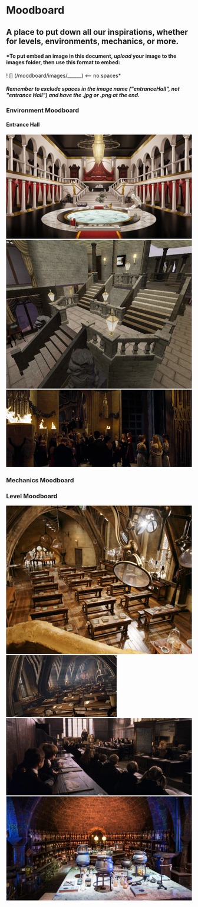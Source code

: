 # Moodboard
## A place to put down all our inspirations, whether for levels, environments, mechanics, or more.

#### *To put embed an image in this document, _upload_ your image to the images folder, then use this format to embed:
! [] (/moodboard/images/______)   <-- no spaces*
#### *Remember to exclude spaces in the image name ("entranceHall", not "entrance Hall") and have the .jpg or .png at the end.*

### Environment Moodboard


#### Entrance Hall

![](/moodboard/images/entrancehall.jpg)
![](/moodboard/images/entrancehall1.jpg)
![](/moodboard/images/entrancehall2.jpg)

### Mechanics Moodboard

### Level Moodboard
![](/moodboard/images/Lecture_Classroom.jpg)
![](/moodboard/images/Lecture_Classroom_B.jpeg)
![](/moodboard/images/Charms_classroom.jpg)
![](/moodboard/images/potions_classroom.jpg)
